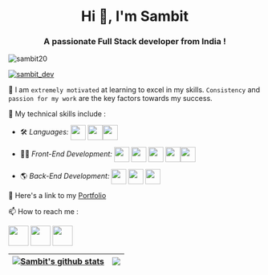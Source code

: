 <h1 align="center">Hi 👋, I'm Sambit</h1>
<h3 align="center">A passionate Full Stack developer from India !</h3>

<p align="left"> <img src="https://komarev.com/ghpvc/?username=sambit20&label=Profile%20views&color=0e75b6&style=flat" alt="sambit20" /> </p>

<p align="left"> <a href="https://twitter.com/sambit_dev" target="blank"><img src="https://img.shields.io/twitter/follow/sambit_dev?logo=twitter&style=for-the-badge" alt="sambit_dev" /></a> </p>

🌱 I am `extremely motivated` at learning to excel in my skills. `Consistency` and `passion for my work` are the key factors towards my success.

🚀 My technical skills include :


 - 🛠 *Languages:*  <img align="center" height="30" src="https://img.icons8.com/color/144/000000/javascript.png"/> <img align="center" height="30" src="https://img.icons8.com/ultraviolet/480/000000/react.png"/><img align="center" height="30" src="https://user-images.githubusercontent.com/69760792/121766706-a67ec180-cb71-11eb-923d-69fc323bafa4.png"/>

 - 👨‍💻 *Front-End Development:* <img align="center" height="30" src="https://img.icons8.com/color/144/000000/html-5.png"/> <img align="center" height="30" src="https://img.icons8.com/color/144/000000/css3.png"/> <img align="center" height="30" src="https://img.icons8.com/color/144/000000/javascript.png"/> <img align="center" height="30" src="https://img.icons8.com/ultraviolet/480/000000/react.png"/><img align="center" height="30" src="https://img.icons8.com/color/48/000000/redux.png"/> 

 - 🌎 *Back-End Development:*  <img align="center" height="30" src="https://user-images.githubusercontent.com/69760792/121766706-a67ec180-cb71-11eb-923d-69fc323bafa4.png"/> <img align="center" height="30" src="https://img.icons8.com/color/48/000000/mongodb.png"/> <img align="center" height="30" src="https://img.icons8.com/color/48/000000/java-web-token.png"/>

 


📌 Here's a link to my [Portfolio](https://www.samnanda.in/)


📫 How to reach me :

[<img align="center" height="40" src="https://img.icons8.com/color/144/000000/linkedin.png"/>](https://www.linkedin.com/in/nandasambit/)
[<img align="center" height="40" src="https://img.icons8.com/fluent/144/000000/twitter.png"/>](https://twitter.com/sambit_dev)
[<img align="center" height="40" src="https://img.icons8.com/fluent/144/000000/instagram-new.png"/>](https://www.instagram.com/sambit.js/)



| <a href="https://github.com/sambit20/github-readme-stats"><img align="center" src="https://github-readme-stats.vercel.app/api?username=sambit20&show_icons=true&include_all_commits=true&theme=buefy&hide_border=true" alt="Sambit's github stats" /></a> | <a href="https://github.com/sambit20/github-readme-stats"><img align="center" src="https://github-readme-stats.vercel.app/api/top-langs/?username=sambit20&layout=compact&theme=buefy&hide_border=true" /></a> |
| ------------- | ------------- |

<p  align="center">

</p>

